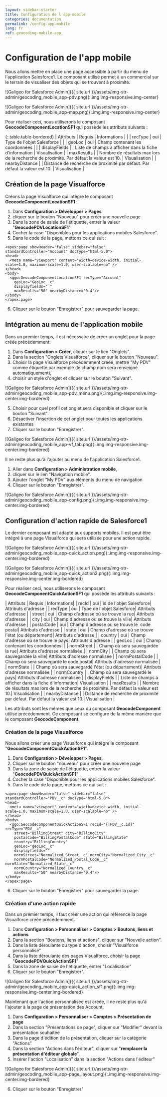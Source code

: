 ```yaml
---
layout: sidebar-starter
title: Configuration de l'app mobile
categories: documentation
permalink: /config-app-mobile
lang: fr
ref: geocoding-mobile-app
---
```


# Configuration de l'app mobile

Nous allons mettre en place une page accessible à partir du menu de l'application Salesforce1. Le composant utilisé permet à un commercial sur le terrain de visualiser des objets qui se trouvent à proximité.

![Galigeo for Salesforce Admin]({{ site.url }}/assets/img-str-admin/geocoding_mobile_app-pdv.png){:.img.img-responsive.img-center}

![Galigeo for Salesforce Admin]({{ site.url }}/assets/img-str-admin/geocoding_mobile_app-map.png){:.img.img-responsive.img-center}

Pour réaliser ceci, nous utiliserons le composant **GeocodeComponentLocationSF1** qui possède les attributs suivants :

{:.table.table-bordered}
| Attributs      | Requis | Informations | |
| recType        | oui    | Type de l'objet Salesforce | |
| geoLoc         | oui    | Champ contenant les coordonnées | |
| displayFields  |        | Liste de champs à afficher dans la fiche d'information | Visualisation |
| maxResults     |        | Nombre de résultats max lors de la recherche de proximité. Par défaut la valeur est 10. | Visualisation |
| nearbyDistance |        | Distance de recherche de proximité par défaut. Par défaut la valeur est 10. | Visualisation |

## Création de la page Visualforce

Créons la page Visualforce qui intègre le composant **GeocodeComponentLocationSF1** :
1.	Dans **Configuration > Développer > Pages**
2.	cliquer sur le bouton "Nouveau" pour créer une nouvelle page
3.	Dans la zone de saisie de l'étiquette, entrer la valeur "**GeocodePDVLocationSF1**" 
4.	Cocher la case "Disponibles pour les applications mobiles Salesforce".
5.	Dans le code de la page, mettons ce qui suit :

```
<apex:page showHeader="false" sidebar="false" standardController="Account" docType="html-5.0">
<head>
  <meta name="viewport" content="width=device-width, initial-scale=1.0, maximum-scale=1.0, user-scalable=no" />
</head>
<body>
  <ggo:GeocodeComponentLocationSF1 recType="Account" 
    geoLoc="GeoLoc__c"  
    displayfields=" " 
    maxResults="50" nearbyDistance="0.4"/>    
</body>
</apex:page>
```

6.	Cliquer sur le bouton "Enregistrer" pour sauvegarder la page.

## Intégration au menu de l'application mobile

Dans un premier temps, il est nécessaire de créer un onglet pour la page créée précédemment:
1.	Dans **Configuration > Créer**, cliquer sur le lien "Onglets". 
2.	Dans la section "Onglets Visualforce", cliquer sur le bouton "Nouveau". 
3.	Choisir la page Visualforce précédemment créée, mettre "My PDV" comme étiquette par exemple (le champ nom sera renseigné automatiquement), 
4.	choisir un style d'onglet et cliquer sur le bouton "Suivant".

![Galigeo for Salesforce Admin]({{ site.url }}/assets/img-str-admin/geocoding_mobile_app-pdv_menu.png){:.img.img-responsive.img-center.img-bordered}

5.	Choisir pour quel profil cet onglet sera disponible et cliquer sur le bouton "Suivant".
6.	Désactiver l'insertion de cet onglet pour toutes les applications existantes
7.	Cliquer sur le bouton "Enregistrer".

![Galigeo for Salesforce Admin]({{ site.url }}/assets/img-str-admin/geocoding_mobile_app-vf_tab.png){:.img.img-responsive.img-center.img-bordered}

Il ne reste plus qu'à l'ajouter au menu de l'application Salesforce1. 
1.	Aller dans **Configuration > Administration mobile**, 
2.	cliquer sur le lien "Navigation mobile".
3.	Ajouter l'onglet "My PDV" aux éléments du menu de navigation
4.	Cliquer sur le bouton "Enregistrer".

![Galigeo for Salesforce Admin]({{ site.url }}/assets/img-str-admin/geocoding_mobile_app-config.png){:.img.img-responsive.img-center.img-bordered}

## Configuration d'action rapide de Salesforce1

Le dernier composant est adapté aux supports mobiles. Il est peut être intégré à une page Visualforce qui sera utilisée pour une action rapide.

![Galigeo for Salesforce Admin]({{ site.url }}/assets/img-str-admin/geocoding_mobile_app-quick_action.png){:.img.img-responsive.img-center.img-bordered}

![Galigeo for Salesforce Admin]({{ site.url }}/assets/img-str-admin/geocoding_mobile_app-quick_action2.png){:.img.img-responsive.img-center.img-bordered}

Pour réaliser ceci, nous utiliserons le composant **GeocodeComponentQuickActionSF1** qui possède les attributs suivants :

| Attributs      | Requis | Informations|
| recId          | oui    | id de l'objet Salesforce| Attributs d'adresse |
| recType        | oui    | Type de l'objet Salesforce| Attributs d'adresse |
| street         | oui    | Champ d'adresse où se trouve la rue| Attributs d'adresse |
| city           | oui    | Champ d'adresse où se trouve la ville| Attributs d'adresse |
| postalCode     | oui    | Champ d'adresse où se trouve le  code postal| Attributs d'adresse |
| state          | oui    | Champ d'adresse où se trouve l'état (ou département)| Attributs d'adresse |
| country        | oui    | Champ d'adresse où se trouve le pays| Attributs d'adresse |
| geoLoc         | oui    | Champ contenant les coordonnées| |
| normStreet     |        | Champ où sera sauvegardée la rue| Attributs d'adresse normalisée |
| normCity       |        | Champ où sera sauvegardée la ville| Attributs d'adresse normalisée |
| normPostalCode |        | Champ où sera sauvegardé le code postal| Attributs d'adresse normalisée |
| normState      |        | Champ où sera sauvegardé l'état (ou département)| Attributs d'adresse normalisée |
| normCountry    |        | Champ où sera sauvegardé le pays| Attributs d'adresse normalisée |
| displayFields  |        | Liste de champs à afficher dans la fiche d'information| Visualisation |
| maxResults     |        | Nombre de résultats max lors de la recherche de proximité. Par défaut la valeur est 10.| Visualisation |
| nearbyDistance |        | Distance de recherche de proximité par défaut. Par défaut la valeur est 10.| Visualisation |

Les attributs sont les mêmes que ceux du composant **GeocodeComponent** utilisé précédemment.
Ce composant se configure de la même manière que le composant **GeocodeComponent**.

### Création de la page Visualforce

Nous allons créer une page Visualforce qui intègre le composant "**GeocodeComponentQuickActionSF1**".
1.	Dans **Configuration > Développer > Pages**, 
2.	Cliquer sur le bouton "nouveau" pour créer une nouvelle page
3.	Dans la zone de saisie de l'étiquette, entrer la valeur "**GeocodePDVQuickActionSF1**" 
4.	Cocher la case "Disponible pour les applications mobiles Salesforce".
5.	Dans le code de la page, mettons ce qui suit :

```
<apex:page showHeader="false" sidebar="false" standardController="PDV__c" docType="html-5.0">
<head>
  <meta name="viewport" content="width=device-width, initial-scale=1.0, maximum-scale=1.0, user-scalable=no" />
</head>
<body>
  <ggo:GeocodeComponentQuickActionSF1 recId="{!PDV__c.id}" recType="PDV__c" 
    street="BillingStreet" city="BillingCity" 
    postalCode="BillingPostalCode" state="BillingState" 
    country="BillingCountry" 
    geoLoc="geoLoc__c"  
    displayfields=""  
    normStreet="Normalized_Street__c" normCity="Normalized_City__c"
    normPostalCode="Normalized_Postal_Code__c" normState="Normalized_State__c" 
    normCountry="Normalized_Country__c"  
    maxResults="50" nearbyDistance="0.4"/>
</body>
</apex:page>
```

6.	Cliquer sur le bouton "Enregistrer" pour sauvegarder la page.

### Création d'une action rapide

Dans un premier temps, il faut créer une action qui référence la page Visualforce créée précédemment.

1.	Dans **Configuration > Personnaliser > Comptes > Boutons, liens et actions**
2.	Dans la section "Boutons, liens et actions", cliquer sur "Nouvelle action".
3.	Dans la liste déroulante du type d'action, choisir "Visualforce personnalisé"
4.	Dans la liste déroulante des pages Visualforce, choisir la page "**GeocodePDVQuickActionSF1**"
5.	Dans la zone de saisie de l'étiquette, entrer "Localisation"
6.	Cliquer sur le bouton "Enregistrer".

![Galigeo for Salesforce Admin]({{ site.url }}/assets/img-str-admin/geocoding_mobile_app-quick_action_sf1.png){:.img.img-responsive.img-center.img-bordered}

Maintenant que l'action personnalisée est créée, il ne reste plus qu'à l'ajouter à la page de présentation des Account.

1.	Dans **Configuration > Personnaliser > Comptes > Présentation de page**
2.	Dans la section "Présentations de page", cliquer sur "Modifier" devant la présentation souhaitée
3.	Dans la page d'édition de la présentation, cliquer sur la catégorie "Actions"
4.	Dans la section "Actions dans l'éditeur", cliquer sur "**remplacer la présentation d'éditeur globale**".
5.	Insérer l'action "Localisation" dans la section "Actions dans l'éditeur"

![Galigeo for Salesforce Admin]({{ site.url }}/assets/img-str-admin/geocoding_mobile_app-page_layout.png){:.img.img-responsive.img-center.img-bordered}

6.	Cliquer sur le bouton "Enregistrer"